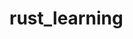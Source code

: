 # rust_learning
<!-- https://dev.to/davidedelpapa/rocket-tutorial-04-data-persistency-and-rocket-with-mongodb-e5j -->